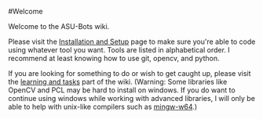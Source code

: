 #Welcome

Welcome to the ASU-Bots wiki.

Please visit the [Installation and Setup](https://github.com/ASU-bots/Wiki/wiki/Installation-and-Setup) page to make sure you're able to code using whatever tool you want. Tools are listed in alphabetical order. I recommend at least knowing how to use git, opencv, and python.

If you are looking for something to do or wish to get caught up, please visit the [learning and tasks](https://github.com/ASU-bots/Wiki/wiki/Learning-and-Tasks) part of the wiki. (Warning: Some libraries like OpenCV and PCL may be hard to install on windows. If you do want to continue using windows while working with advanced libraries, I will only be able to help with unix-like compilers such as [mingw-w64](http://mingw-w64.sourceforge.net/).)
